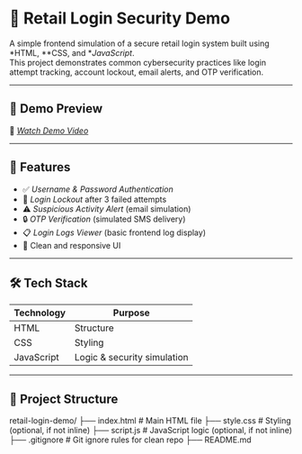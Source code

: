# 🔐 Retail Login Security Demo

A simple frontend simulation of a secure retail login system built using *HTML, **CSS, and **JavaScript*.  
This project demonstrates common cybersecurity practices like login attempt tracking, account lockout, email alerts, and OTP verification.

---

## 📸 Demo Preview



🎥 *[Watch Demo Video](https://youtu.be/46jwXyUuB20?si=r2m1PWkcCjiAHos-)* 

---

## 🚀 Features

- ✅ *Username & Password Authentication*
- 🚫 *Login Lockout* after 3 failed attempts
- ⚠ *Suspicious Activity Alert* (email simulation)
- 🔒 *OTP Verification* (simulated SMS delivery)
- 📋 *Login Logs Viewer* (basic frontend log display)
- 🎨 Clean and responsive UI

---

## 🛠 Tech Stack

| Technology | Purpose         |
|------------|-----------------|
| HTML       | Structure        |
| CSS        | Styling          |
| JavaScript | Logic & security simulation |

---

## 📂 Project Structure

retail-login-demo/ ├── index.html        # Main HTML file ├── style.css         # Styling (optional, if not inline) ├── script.js         # JavaScript logic (optional, if not inline) ├── .gitignore        # Git ignore rules for clean repo ├── README.md         
